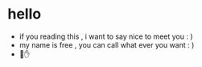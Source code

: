 # hello
- if you reading this , i want to say nice to meet you : )
- my name is free , you can call what ever you want : )
- 🙂✋
